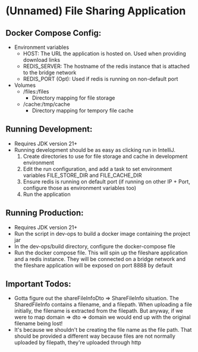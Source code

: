 # (Unnamed) File Sharing Application

## Docker Compose Config:
- Environment variables
  - HOST: The URL the application is hosted on. Used when providing download links
  - REDIS_SERVER: The hostname of the redis instance that is attached to the bridge network
  - REDIS_PORT (Opt): Used if redis is running on non-default port
- Volumes
  - /files:/files
    - Directory mapping for file storage
  - /cache:/tmp/cache
    - Directory mapping for tempory file cache

## Running Development:
- Requires JDK version 21+
- Running development should be as easy as clicking run in IntelliJ.
  1. Create directories to use for file storage and cache in development environment
  2. Edit the run configuration, and add a task to set environment variables FILE_STORE_DIR and FILE_CACHE_DIR
  3. Ensure redis is running on default port (if running on other IP + Port, configure those as environment variables too)
  4. Run the application

## Running Production:
- Requires JDK version 21+
- Run the script in dev-ops to build a docker image containing the project jar
- In the dev-ops/build directory, configure the docker-compose file
- Run the docker compose file. This will spin up the fileshare application and a redis instance. They will be connected on a bridge network and the fileshare application will be exposed on port 8888 by default

## Important Todos:

- Gotta figure out the shareFileInfoDto => ShareFileInfo situation. The SharedFileInfo contains a filename, and a
  filepath. When uploading a file initially, the filename is extracted from the filepath. But anyway, if we were to map
  domain => dto => domain we would end up with the original filename being lost!
- It's because we shouldn't be creating the file name as the file path. That should be provided a different way because
  files are not normally uploaded by filepath, they're uploaded through http